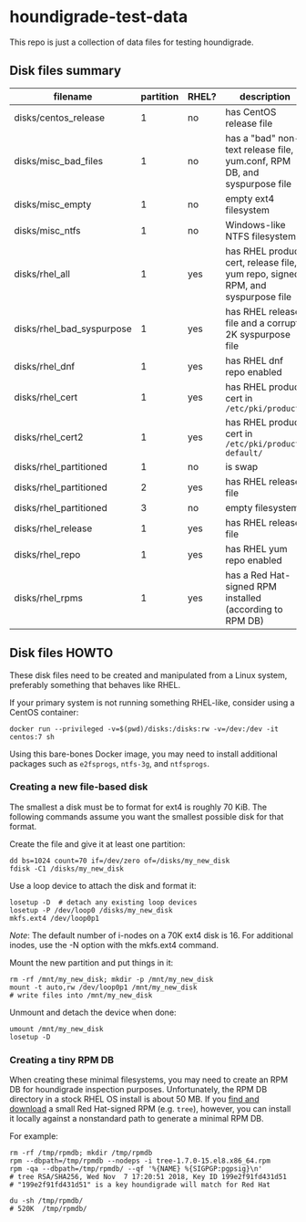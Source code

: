 # houndigrade-test-data

This repo is just a collection of data files for testing houndigrade.

## Disk files summary

| filename                  | partition | RHEL? | description                                                                    |
| ------------------------- | --------- | ----- | ------------------------------------------------------------------------------ |
| disks/centos_release      | 1         | no    | has CentOS release file                                                        |
| disks/misc_bad_files      | 1         | no    | has a "bad" non-text release file, yum.conf, RPM DB, and syspurpose file       |
| disks/misc_empty          | 1         | no    | empty ext4 filesystem                                                          |
| disks/misc_ntfs           | 1         | no    | Windows-like NTFS filesystem                                                   |
| disks/rhel_all            | 1         | yes   | has RHEL product cert, release file, yum repo, signed RPM, and syspurpose file |
| disks/rhel_bad_syspurpose | 1         | yes   | has RHEL release file and a corrupt 2K syspurpose file                         |
| disks/rhel_dnf            | 1         | yes   | has RHEL dnf repo enabled                                                      |
| disks/rhel_cert           | 1         | yes   | has RHEL product cert in ``/etc/pki/product/``                                 |
| disks/rhel_cert2          | 1         | yes   | has RHEL product cert in ``/etc/pki/product-default/``                         |
| disks/rhel_partitioned    | 1         | no    | is swap                                                                        |
| disks/rhel_partitioned    | 2         | yes   | has RHEL release file                                                          |
| disks/rhel_partitioned    | 3         | no    | empty filesystem                                                               |
| disks/rhel_release        | 1         | yes   | has RHEL release file                                                          |
| disks/rhel_repo           | 1         | yes   | has RHEL yum repo enabled                                                      |
| disks/rhel_rpms           | 1         | yes   | has a Red Hat-signed RPM installed (according to RPM DB)                       |

## Disk files HOWTO

These disk files need to be created and manipulated from a Linux system, preferably something that behaves like RHEL.

If your primary system is not running something RHEL-like, consider using a CentOS container:

```
docker run --privileged -v=$(pwd)/disks:/disks:rw -v=/dev:/dev -it centos:7 sh
```

Using this bare-bones Docker image, you may need to install additional packages such as `e2fsprogs`, `ntfs-3g`, and `ntfsprogs`.

### Creating a new file-based disk

The smallest a disk must be to format for ext4 is roughly 70 KiB. The following commands assume you want the smallest possible disk for that format.

Create the file and give it at least one partition:
```
dd bs=1024 count=70 if=/dev/zero of=/disks/my_new_disk
fdisk -C1 /disks/my_new_disk
```

Use a loop device to attach the disk and format it:
```
losetup -D  # detach any existing loop devices
losetup -P /dev/loop0 /disks/my_new_disk
mkfs.ext4 /dev/loop0p1
```

_Note_: The default number of i-nodes on a 70K ext4 disk is 16. For additional inodes,
use the -N option with the mkfs.ext4 command.

Mount the new partition and put things in it:
```
rm -rf /mnt/my_new_disk; mkdir -p /mnt/my_new_disk
mount -t auto,rw /dev/loop0p1 /mnt/my_new_disk
# write files into /mnt/my_new_disk
```

Unmount and detach the device when done:
```
umount /mnt/my_new_disk
losetup -D
```

### Creating a tiny RPM DB

When creating these minimal filesystems, you may need to create an RPM DB for houndigrade inspection purposes. Unfortunately, the RPM DB directory in a stock RHEL OS install is about 50 MB. If you [find and download](https://access.redhat.com/downloads/content/package-browser) a small Red Hat-signed RPM (e.g. `tree`), however, you can install it locally against a nonstandard path to generate a minimal RPM DB.

For example:

```
rm -rf /tmp/rpmdb; mkdir /tmp/rpmdb
rpm --dbpath=/tmp/rpmdb --nodeps -i tree-1.7.0-15.el8.x86_64.rpm
rpm -qa --dbpath=/tmp/rpmdb/ --qf '%{NAME} %{SIGPGP:pgpsig}\n'
# tree RSA/SHA256, Wed Nov  7 17:20:51 2018, Key ID 199e2f91fd431d51
# "199e2f91fd431d51" is a key houndigrade will match for Red Hat

du -sh /tmp/rpmdb/
# 520K	/tmp/rpmdb/
```
